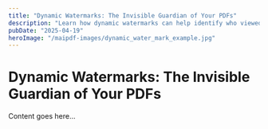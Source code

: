 ```yaml
---
title: "Dynamic Watermarks: The Invisible Guardian of Your PDFs"
description: "Learn how dynamic watermarks can help identify who viewed your PDF documents, providing traceability and discouraging unauthorized sharing."
pubDate: "2025-04-19"
heroImage: "/maipdf-images/dynamic_water_mark_example.jpg"
---
```


# Dynamic Watermarks: The Invisible Guardian of Your PDFs

Content goes here...